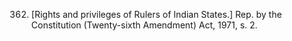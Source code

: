 362. [Rights and privileges of Rulers of Indian States.] Rep. by the Constitution (Twenty-sixth Amendment) Act, 1971, s. 2.

